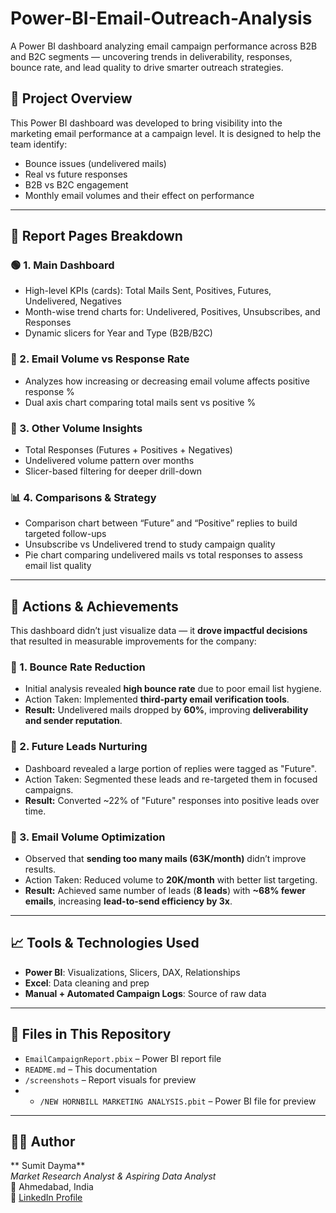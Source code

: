 # Power-BI-Email-Outreach-Analysis
A Power BI dashboard analyzing email campaign performance across B2B and B2C segments — uncovering trends in deliverability, responses, bounce rate, and lead quality to drive smarter outreach strategies.

## 📌 Project Overview

This Power BI dashboard was developed to bring visibility into the marketing email performance at a campaign level. It is designed to help the team identify:

- Bounce issues (undelivered mails)
- Real vs future responses
- B2B vs B2C engagement
- Monthly email volumes and their effect on performance

---

## 📂 Report Pages Breakdown

### 🟢 1. **Main Dashboard**
- High-level KPIs (cards): Total Mails Sent, Positives, Futures, Undelivered, Negatives
- Month-wise trend charts for: Undelivered, Positives, Unsubscribes, and Responses
- Dynamic slicers for Year and Type (B2B/B2C)

### 📘 2. **Email Volume vs Response Rate**
- Analyzes how increasing or decreasing email volume affects positive response %
- Dual axis chart comparing total mails sent vs positive %

### 🔶 3. **Other Volume Insights**
- Total Responses (Futures + Positives + Negatives)
- Undelivered volume pattern over months
- Slicer-based filtering for deeper drill-down

### 📊 4. **Comparisons & Strategy**
- Comparison chart between “Future” and “Positive” replies to build targeted follow-ups
- Unsubscribe vs Undelivered trend to study campaign quality
- Pie chart comparing undelivered mails vs total responses to assess email list quality

---

## 🚀 Actions & Achievements

This dashboard didn’t just visualize data — it **drove impactful decisions** that resulted in measurable improvements for the company:

### 📌 1. **Bounce Rate Reduction**
- Initial analysis revealed **high bounce rate** due to poor email list hygiene.
- Action Taken: Implemented **third-party email verification tools**.
- **Result:** Undelivered mails dropped by **60%**, improving **deliverability and sender reputation**.

### 📌 2. **Future Leads Nurturing**
- Dashboard revealed a large portion of replies were tagged as "Future".
- Action Taken: Segmented these leads and re-targeted them in focused campaigns.
- **Result:** Converted ~22% of "Future" responses into positive leads over time.

### 📌 3. **Email Volume Optimization**
- Observed that **sending too many mails (63K/month)** didn’t improve results.
- Action Taken: Reduced volume to **20K/month** with better list targeting.
- **Result:** Achieved same number of leads (**8 leads**) with **~68% fewer emails**, increasing **lead-to-send efficiency by 3x**.

---

## 📈 Tools & Technologies Used

- **Power BI**: Visualizations, Slicers, DAX, Relationships
- **Excel**: Data cleaning and prep
- **Manual + Automated Campaign Logs**: Source of raw data

---

## 📁 Files in This Repository

- `EmailCampaignReport.pbix` – Power BI report file
- `README.md` – This documentation
- `/screenshots` – Report visuals for preview
- - `/NEW HORNBILL MARKETING ANALYSIS.pbit` – Power BI file for preview

---

## 🧑‍💼 Author

** Sumit Dayma**  
_Market Research Analyst & Aspiring Data Analyst_  
📍 Ahmedabad, India  
🔗 [LinkedIn Profile](linkedin.com/in/sumit-dayma-920404280)
